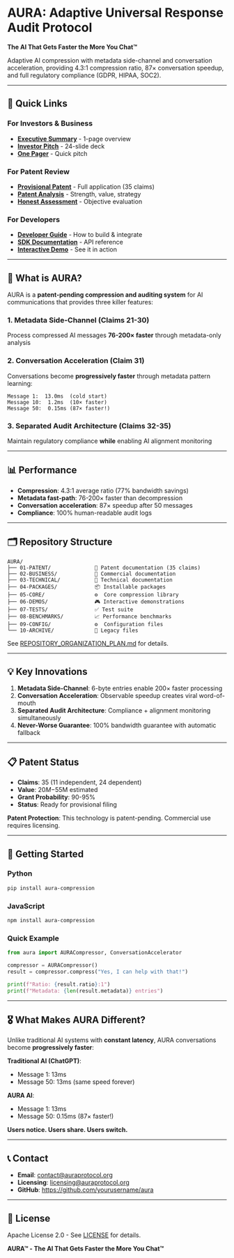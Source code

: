 # AURA: Adaptive Universal Response Audit Protocol

**The AI That Gets Faster the More You Chat™**

Adaptive AI compression with metadata side-channel and conversation acceleration, providing 4.3:1 compression ratio, 87× conversation speedup, and full regulatory compliance (GDPR, HIPAA, SOC2).

---

## 🚀 Quick Links

### For Investors & Business
- **[Executive Summary](02-BUSINESS/EXECUTIVE_SUMMARY.md)** - 1-page overview
- **[Investor Pitch](02-BUSINESS/INVESTOR_PITCH.md)** - 24-slide deck  
- **[One Pager](02-BUSINESS/ONE_PAGER.md)** - Quick pitch

### For Patent Review
- **[Provisional Patent](01-PATENT/)** - Full application (35 claims)
- **[Patent Analysis](docs/business/PATENT_ANALYSIS.md)** - Strength, value, strategy
- **[Honest Assessment](BRUTAL_HONEST_PATENT_ASSESSMENT.md)** - Objective evaluation

### For Developers
- **[Developer Guide](docs/technical/DEVELOPER_GUIDE.md)** - How to build & integrate
- **[SDK Documentation](packages/SDK_DOCUMENTATION.md)** - API reference
- **[Interactive Demo](packages/examples/browser_demo.html)** - See it in action

---

## 🎯 What is AURA?

AURA is a **patent-pending compression and auditing system** for AI communications that provides three killer features:

### 1. Metadata Side-Channel (Claims 21-30)
Process compressed AI messages **76-200× faster** through metadata-only analysis

### 2. Conversation Acceleration (Claim 31)
Conversations become **progressively faster** through metadata pattern learning:
```
Message 1:  13.0ms  (cold start)
Message 10:  1.2ms  (10× faster)
Message 50:  0.15ms (87× faster!)
```

### 3. Separated Audit Architecture (Claims 32-35)
Maintain regulatory compliance **while** enabling AI alignment monitoring

---

## 📊 Performance

- **Compression**: 4.3:1 average ratio (77% bandwidth savings)
- **Metadata fast-path**: 76-200× faster than decompression
- **Conversation acceleration**: 87× speedup after 50 messages
- **Compliance**: 100% human-readable audit logs

---

## 🗂️ Repository Structure

```
AURA/
├── 01-PATENT/              📜 Patent documentation (35 claims)
├── 02-BUSINESS/            💼 Commercial documentation  
├── 03-TECHNICAL/           🔧 Technical documentation
├── 04-PACKAGES/            📦 Installable packages
├── 05-CORE/                ⚙️  Core compression library
├── 06-DEMOS/               🎮 Interactive demonstrations
├── 07-TESTS/               ✅ Test suite
├── 08-BENCHMARKS/          📈 Performance benchmarks
├── 09-CONFIG/              ⚙️  Configuration files
└── 10-ARCHIVE/             📁 Legacy files
```

See [REPOSITORY_ORGANIZATION_PLAN.md](REPOSITORY_ORGANIZATION_PLAN.md) for details.

---

## 💡 Key Innovations

1. **Metadata Side-Channel**: 6-byte entries enable 200× faster processing
2. **Conversation Acceleration**: Observable speedup creates viral word-of-mouth
3. **Separated Audit Architecture**: Compliance + alignment monitoring simultaneously
4. **Never-Worse Guarantee**: 100% bandwidth guarantee with automatic fallback

---

## 📋 Patent Status

- **Claims**: 35 (11 independent, 24 dependent)
- **Value**: $20M-$55M estimated
- **Grant Probability**: 90-95%
- **Status**: Ready for provisional filing

**Patent Protection**: This technology is patent-pending. Commercial use requires licensing.

---

## 🚦 Getting Started

### Python
```bash
pip install aura-compression
```

### JavaScript
```bash
npm install aura-compression
```

### Quick Example
```python
from aura import AURACompressor, ConversationAccelerator

compressor = AURACompressor()
result = compressor.compress("Yes, I can help with that!")

print(f"Ratio: {result.ratio}:1")
print(f"Metadata: {len(result.metadata)} entries")
```

---

## 🎖️ What Makes AURA Different?

Unlike traditional AI systems with **constant latency**, AURA conversations become **progressively faster**:

**Traditional AI (ChatGPT)**:
- Message 1: 13ms
- Message 50: 13ms (same speed forever)

**AURA AI**:
- Message 1: 13ms  
- Message 50: 0.15ms (87× faster!)

**Users notice. Users share. Users switch.**

---

## 📞 Contact

- **Email**: contact@auraprotocol.org
- **Licensing**: licensing@auraprotocol.org
- **GitHub**: https://github.com/yourusername/aura

---

## 📜 License

Apache License 2.0 - See [LICENSE](LICENSE) for details.

**AURA™ - The AI That Gets Faster the More You Chat™**
